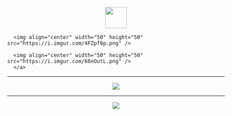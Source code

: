 <p align="center">
      <a>
      <img align="center" width="50" height="50" src="https://i.imgur.com/ttfxrww.png" />
  
      <img align="center" width="50" height="50" src="https://i.imgur.com/4FZpf8p.png" />

      <img align="center" width="50" height="50" src="https://i.imgur.com/66nOutL.png" />
      </a>      
</p>  

---

<p align="center">
  <img src="https://github-readme-stats.vercel.app/api?username=KingHector&show_icons=true&theme=dracula" />
</p>

---

<p align="center">
  <img src="https://i.imgur.com/Aa8mB8H.gif" />
</p>
